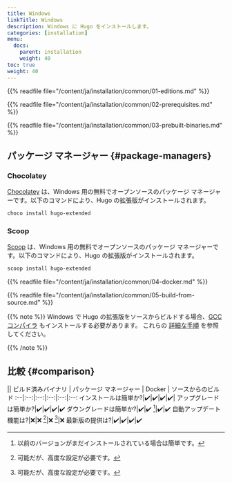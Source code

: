 ```yaml
---
title: Windows
linkTitle: Windows
description: Windows に Hugo をインストールします。
categories: [installation]
menu:
  docs:
    parent: installation
    weight: 40
toc: true
weight: 40
---
```

{{% readfile file="/content/ja/installation/common/01-editions.md" %}}

{{% readfile file="/content/ja/installation/common/02-prerequisites.md" %}}

{{% readfile file="/content/ja/installation/common/03-prebuilt-binaries.md" %}}

## パッケージ マネージャー {#package-managers}

### Chocolatey

[Chocolatey] は、Windows 用の無料でオープンソースのパッケージ マネージャーです。以下のコマンドにより、Hugo の拡張版がインストールされます。

```sh
choco install hugo-extended
```

[Chocolatey]: https://chocolatey.org/

### Scoop

[Scoop] は、Windows 用の無料でオープンソースのパッケージ マネージャーです。以下のコマンドにより、Hugo の拡張版がインストールされます。

```sh
scoop install hugo-extended
```

[Scoop]: https://scoop.sh/

{{% readfile file="/content/ja/installation/common/04-docker.md" %}}

{{% readfile file="/content/ja/installation/common/05-build-from-source.md" %}}

{{% note %}}
Windows で Hugo の拡張版をソースからビルドする場合、[GCC コンパイラ][GCC compiler] もインストールする必要があります。 これらの [詳細な手順][detailed instructions] を参照してください。

[detailed instructions]: https://discourse.gohugo.io/t/41370
[GCC compiler]: https://gcc.gnu.org/
{{% /note %}}

## 比較 {#comparison}

|| ビルド済みバイナリ | パッケージ マネージャー | Docker | ソースからのビルド
:--|:--:|:--:|:--:|:--:|:--:
インストールは簡単か?|:heavy_check_mark:|:heavy_check_mark:|:heavy_check_mark:|:heavy_check_mark:|
アップグレードは簡単か?|:heavy_check_mark:|:heavy_check_mark:|:heavy_check_mark:|:heavy_check_mark:
ダウングレードは簡単か?|:heavy_check_mark:|:heavy_check_mark: [^2]|:heavy_check_mark:|:heavy_check_mark:
自動アップデート機能は?|:x:|:x: [^1]|:x: [^1]|:x:
最新版の提供は?|:heavy_check_mark:|:heavy_check_mark:|:heavy_check_mark:|:heavy_check_mark:

[^1]: 可能だが、高度な設定が必要です。
[^2]: 以前のバージョンがまだインストールされている場合は簡単です。
